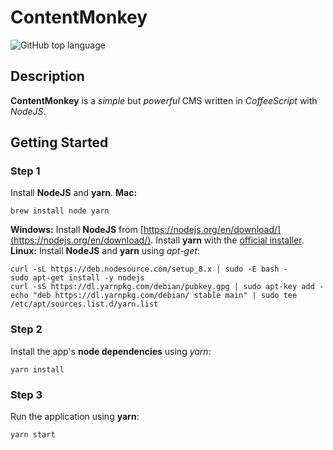 # ContentMonkey
![GitHub top language](https://img.shields.io/github/languages/top/contentmonkey/contentmonkey.svg?style=flat-square&colorB=green)
## Description
**ContentMonkey** is a _simple_ but _powerful_ CMS written in _CoffeeScript_ with _NodeJS_.
## Getting Started
### Step 1
Install **NodeJS** and **yarn**.
**Mac:**
```
brew install node yarn
```
**Windows:**
Install **NodeJS** from [https://nodejs.org/en/download/](https://nodejs.org/en/download/).
Install **yarn** with the [official installer](https://yarnpkg.com/latest.msi).
**Linux:**
Install **NodeJS** and **yarn** using _apt-get_:
```
curl -sL https://deb.nodesource.com/setup_8.x | sudo -E bash -
sudo apt-get install -y nodejs
curl -sS https://dl.yarnpkg.com/debian/pubkey.gpg | sudo apt-key add -
echo "deb https://dl.yarnpkg.com/debian/ stable main" | sudo tee /etc/apt/sources.list.d/yarn.list
```
### Step 2
Install the app's **node dependencies** using _yarn_:
```
yarn install
```
### Step 3
Run the application using **yarn**:
```
yarn start
